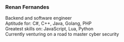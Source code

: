 ### **Renan Fernandes**
<p>Backend and software engineer<br>
Aptitude for: C#, C++, Java, Golang, PHP<br>
Greatest skills on: JavaScript, Lua, Python<br>
Currently venturing on a road to master cyber security</p>